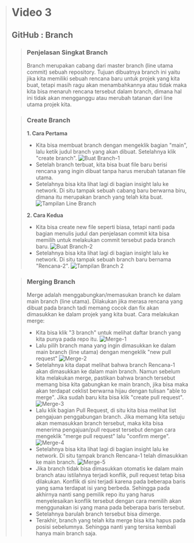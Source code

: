 ># **Video 3**
>## **GitHub : Branch**
>
>>### **Penjelasan Singkat Branch**
>> Branch merupakan cabang dari master branch (line utama commit) sebuah repository. Tujuan dibuatnya branch ini yaitu jika kita memiliki sebuah rencana baru untuk projek yang kita buat, tetapi masih ragu akan menambahkannya atau tidak maka kita bisa menaruh rencana tersebut dalam branch, dimana hal ini tidak akan mengganggu atau merubah tatanan dari line utama projek kita.
>
>>### **Create Branch**
>> **1. Cara Pertama**
>> - Kita bisa membuat branch dengan mengeklik bagian "main", lalu ketik judul branch yang akan dibuat. Setelahnya klik "create branch".
>> ![Buat Branch-1](https://github.com/uliviaembun/Photos/blob/main/Screenshot%20(314).png)
>> - Setelah branch terbuat, kita bisa buat file baru berisi rencana yang ingin dibuat tanpa harus merubah tatanan file utama.
>> - Setelahnya bisa kita lihat lagi di bagian insight lalu ke network. Di situ tampak sebuah cabang baru berwarna biru, dimana itu merupakan branch yang telah kita buat.
>> ![Tampilan Line Branch](https://github.com/uliviaembun/Photos/blob/main/Screenshot%20(317).png)
>> 
>> **2. Cara Kedua**
>> - Kita bisa create new file seperti biasa, tetapi nanti pada bagian menulis judul dan penjelasan commit kita bisa memilih untuk melakukan commit tersebut pada branch baru.
>> ![Buat Branch-2](https://github.com/uliviaembun/Photos/blob/main/Screenshot%20(319).png)
>> - Setelahnya bisa kita lihat lagi di bagian insight lalu ke network. Di situ tampak sebuah branch baru bernama "Rencana-2".
>> ![Tampilan Branch 2](https://github.com/uliviaembun/Photos/blob/main/Screenshot%20(320).png)
>
>>### **Merging Branch**
>> Merge adalah menggabungkan/memasukan branch ke dalam main branch (line utama). Dilakukan jika merasa rencana yang dibuat pada branch tadi memang cocok dan fix akan dimasukkan ke dalam projek yang kita buat.
>> Cara melakukan merge:
>> - Kita bisa klik "3 branch" untuk melihat daftar branch yang kita punya pada repo itu.
>> ![Merge-1](https://github.com/uliviaembun/Photos/blob/main/Screenshot%20(321).png)
>> - Lalu pilih branch mana yang ingin dimasukkan ke dalam main branch (line utama) dengan mengeklik "new pull request"
>> ![Merge-2](https://github.com/uliviaembun/Photos/blob/main/Screenshot%20(322).png)
>> - Setelahnya kita dapat melihat bahwa branch Rencana-1 akan dimasukkan ke dalam main branch. Namun sebelum kita melakukan merge, pastikan bahwa branch tersebut memang bisa kita gabungkan ke main branch, jika bisa maka akan terdapat ceklist berwarna hijau dengan tulisan "able to merge". Jika sudah baru kita bisa klik "create pull request".
>> ![Merge-3](https://github.com/uliviaembun/Photos/blob/main/Screenshot%20(323).png)
>> - Lalu klik bagian Pull Request, di situ kita bisa melihat list pengajuan penggabungan branch. Jika memang kita setuju akan memasukkan branch tersebut, maka kita bisa menerima pengajuan/pull request tersebut dengan cara mengeklik "merge pull request" lalu "confirm merge".
>> ![Merge-4](https://github.com/uliviaembun/Photos/blob/main/Screenshot%20(324).png)
>> - Setelahnya bisa kita lihat lagi di bagian insight lalu ke network. Di situ tampak branch Rencana-1 telah dimasukkan ke main branch.
>> ![Merge-5](https://github.com/uliviaembun/Photos/blob/main/Screenshot%20(325).png)
>> - Jika branch tidak bisa dimasukkan otomatis ke dalam main branch atau istilahnya terjadi konflik, pull request tetap bisa dilakukan. Konflik di sini terjadi karena pada beberapa baris yang sama terdapat isi yang berbeda. Sehingga pada akhirnya nanti sang pemilik repo itu  yang harus menyelesaikan konflik tersebut dengan cara memilih akan menggunakan isi yang mana pada beberapa baris tersebut.
>> - Setelahnya barulah branch tersebut bisa dimerge.
>> - Terakhir, branch yang telah kita merge bisa kita hapus pada posisi sebelumnya. Sehingga nanti yang tersisa kembali hanya main branch saja.
